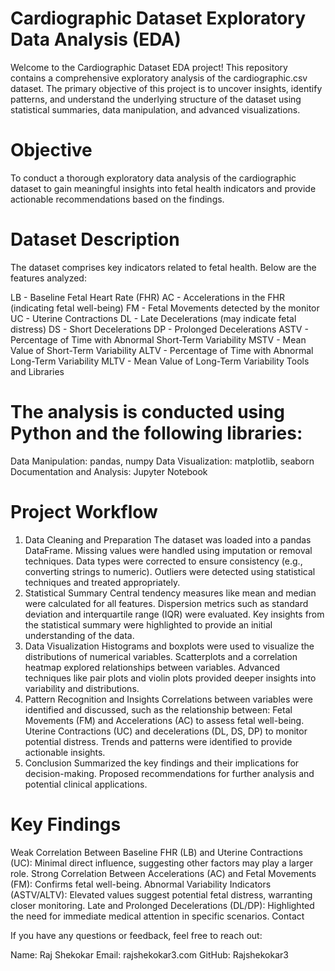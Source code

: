  # Cardiographic Dataset Exploratory Data Analysis (EDA)
Welcome to the Cardiographic Dataset EDA project! This repository contains a comprehensive exploratory analysis of the cardiographic.csv dataset. The primary objective of this project is to uncover insights, identify patterns, and understand the underlying structure of the dataset using statistical summaries, data manipulation, and advanced visualizations.

# Objective
To conduct a thorough exploratory data analysis of the cardiographic dataset to gain meaningful insights into fetal health indicators and provide actionable recommendations based on the findings.

# Dataset Description
The dataset comprises key indicators related to fetal health. Below are the features analyzed:

LB - Baseline Fetal Heart Rate (FHR)
AC - Accelerations in the FHR (indicating fetal well-being)
FM - Fetal Movements detected by the monitor
UC - Uterine Contractions
DL - Late Decelerations (may indicate fetal distress)
DS - Short Decelerations
DP - Prolonged Decelerations
ASTV - Percentage of Time with Abnormal Short-Term Variability
MSTV - Mean Value of Short-Term Variability
ALTV - Percentage of Time with Abnormal Long-Term Variability
MLTV - Mean Value of Long-Term Variability
Tools and Libraries


# The analysis is conducted using Python and the following libraries:

Data Manipulation: pandas, numpy
Data Visualization: matplotlib, seaborn
Documentation and Analysis: Jupyter Notebook


# Project Workflow
1. Data Cleaning and Preparation
The dataset was loaded into a pandas DataFrame.
Missing values were handled using imputation or removal techniques.
Data types were corrected to ensure consistency (e.g., converting strings to numeric).
Outliers were detected using statistical techniques and treated appropriately.
2. Statistical Summary
Central tendency measures like mean and median were calculated for all features.
Dispersion metrics such as standard deviation and interquartile range (IQR) were evaluated.
Key insights from the statistical summary were highlighted to provide an initial understanding of the data.
3. Data Visualization
Histograms and boxplots were used to visualize the distributions of numerical variables.
Scatterplots and a correlation heatmap explored relationships between variables.
Advanced techniques like pair plots and violin plots provided deeper insights into variability and distributions.
4. Pattern Recognition and Insights
Correlations between variables were identified and discussed, such as the relationship between:
Fetal Movements (FM) and Accelerations (AC) to assess fetal well-being.
Uterine Contractions (UC) and decelerations (DL, DS, DP) to monitor potential distress.
Trends and patterns were identified to provide actionable insights.
5. Conclusion
Summarized the key findings and their implications for decision-making.
Proposed recommendations for further analysis and potential clinical applications.


# Key Findings
Weak Correlation Between Baseline FHR (LB) and Uterine Contractions (UC): Minimal direct influence, suggesting other factors may play a larger role.
Strong Correlation Between Accelerations (AC) and Fetal Movements (FM): Confirms fetal well-being.
Abnormal Variability Indicators (ASTV/ALTV): Elevated values suggest potential fetal distress, warranting closer monitoring.
Late and Prolonged Decelerations (DL/DP): Highlighted the need for immediate medical attention in specific scenarios.
Contact



If you have any questions or feedback, feel free to reach out:

Name: Raj Shekokar
Email: rajshekokar3.com
GitHub: Rajshekokar3
